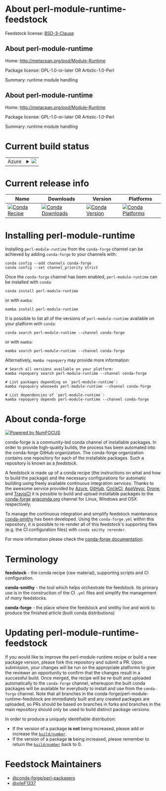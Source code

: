 About perl-module-runtime-feedstock
===================================

Feedstock license: [BSD-3-Clause](https://github.com/conda-forge/perl-module-runtime-feedstock/blob/main/LICENSE.txt)


About perl-module-runtime
-------------------------

Home: http://metacpan.org/pod/Module-Runtime

Package license: GPL-1.0-or-later OR Artistic-1.0-Perl

Summary: runtime module handling

About perl-module-runtime
-------------------------

Home: http://metacpan.org/pod/Module-Runtime

Package license: GPL-1.0-or-later OR Artistic-1.0-Perl

Summary: runtime module handling

Current build status
====================


<table>
    
  <tr>
    <td>Azure</td>
    <td>
      <details>
        <summary>
          <a href="https://dev.azure.com/conda-forge/feedstock-builds/_build/latest?definitionId=18248&branchName=main">
            <img src="https://dev.azure.com/conda-forge/feedstock-builds/_apis/build/status/perl-module-runtime-feedstock?branchName=main">
          </a>
        </summary>
        <table>
          <thead><tr><th>Variant</th><th>Status</th></tr></thead>
          <tbody><tr>
              <td>linux_64</td>
              <td>
                <a href="https://dev.azure.com/conda-forge/feedstock-builds/_build/latest?definitionId=18248&branchName=main">
                  <img src="https://dev.azure.com/conda-forge/feedstock-builds/_apis/build/status/perl-module-runtime-feedstock?branchName=main&jobName=linux&configuration=linux%20linux_64_" alt="variant">
                </a>
              </td>
            </tr><tr>
              <td>linux_aarch64</td>
              <td>
                <a href="https://dev.azure.com/conda-forge/feedstock-builds/_build/latest?definitionId=18248&branchName=main">
                  <img src="https://dev.azure.com/conda-forge/feedstock-builds/_apis/build/status/perl-module-runtime-feedstock?branchName=main&jobName=linux&configuration=linux%20linux_aarch64_" alt="variant">
                </a>
              </td>
            </tr><tr>
              <td>linux_ppc64le</td>
              <td>
                <a href="https://dev.azure.com/conda-forge/feedstock-builds/_build/latest?definitionId=18248&branchName=main">
                  <img src="https://dev.azure.com/conda-forge/feedstock-builds/_apis/build/status/perl-module-runtime-feedstock?branchName=main&jobName=linux&configuration=linux%20linux_ppc64le_" alt="variant">
                </a>
              </td>
            </tr><tr>
              <td>osx_64</td>
              <td>
                <a href="https://dev.azure.com/conda-forge/feedstock-builds/_build/latest?definitionId=18248&branchName=main">
                  <img src="https://dev.azure.com/conda-forge/feedstock-builds/_apis/build/status/perl-module-runtime-feedstock?branchName=main&jobName=osx&configuration=osx%20osx_64_" alt="variant">
                </a>
              </td>
            </tr>
          </tbody>
        </table>
      </details>
    </td>
  </tr>
</table>

Current release info
====================

| Name | Downloads | Version | Platforms |
| --- | --- | --- | --- |
| [![Conda Recipe](https://img.shields.io/badge/recipe-perl--module--runtime-green.svg)](https://anaconda.org/conda-forge/perl-module-runtime) | [![Conda Downloads](https://img.shields.io/conda/dn/conda-forge/perl-module-runtime.svg)](https://anaconda.org/conda-forge/perl-module-runtime) | [![Conda Version](https://img.shields.io/conda/vn/conda-forge/perl-module-runtime.svg)](https://anaconda.org/conda-forge/perl-module-runtime) | [![Conda Platforms](https://img.shields.io/conda/pn/conda-forge/perl-module-runtime.svg)](https://anaconda.org/conda-forge/perl-module-runtime) |

Installing perl-module-runtime
==============================

Installing `perl-module-runtime` from the `conda-forge` channel can be achieved by adding `conda-forge` to your channels with:

```
conda config --add channels conda-forge
conda config --set channel_priority strict
```

Once the `conda-forge` channel has been enabled, `perl-module-runtime` can be installed with `conda`:

```
conda install perl-module-runtime
```

or with `mamba`:

```
mamba install perl-module-runtime
```

It is possible to list all of the versions of `perl-module-runtime` available on your platform with `conda`:

```
conda search perl-module-runtime --channel conda-forge
```

or with `mamba`:

```
mamba search perl-module-runtime --channel conda-forge
```

Alternatively, `mamba repoquery` may provide more information:

```
# Search all versions available on your platform:
mamba repoquery search perl-module-runtime --channel conda-forge

# List packages depending on `perl-module-runtime`:
mamba repoquery whoneeds perl-module-runtime --channel conda-forge

# List dependencies of `perl-module-runtime`:
mamba repoquery depends perl-module-runtime --channel conda-forge
```


About conda-forge
=================

[![Powered by
NumFOCUS](https://img.shields.io/badge/powered%20by-NumFOCUS-orange.svg?style=flat&colorA=E1523D&colorB=007D8A)](https://numfocus.org)

conda-forge is a community-led conda channel of installable packages.
In order to provide high-quality builds, the process has been automated into the
conda-forge GitHub organization. The conda-forge organization contains one repository
for each of the installable packages. Such a repository is known as a *feedstock*.

A feedstock is made up of a conda recipe (the instructions on what and how to build
the package) and the necessary configurations for automatic building using freely
available continuous integration services. Thanks to the awesome service provided by
[Azure](https://azure.microsoft.com/en-us/services/devops/), [GitHub](https://github.com/),
[CircleCI](https://circleci.com/), [AppVeyor](https://www.appveyor.com/),
[Drone](https://cloud.drone.io/welcome), and [TravisCI](https://travis-ci.com/)
it is possible to build and upload installable packages to the
[conda-forge](https://anaconda.org/conda-forge) [anaconda.org](https://anaconda.org/)
channel for Linux, Windows and OSX respectively.

To manage the continuous integration and simplify feedstock maintenance
[conda-smithy](https://github.com/conda-forge/conda-smithy) has been developed.
Using the ``conda-forge.yml`` within this repository, it is possible to re-render all of
this feedstock's supporting files (e.g. the CI configuration files) with ``conda smithy rerender``.

For more information please check the [conda-forge documentation](https://conda-forge.org/docs/).

Terminology
===========

**feedstock** - the conda recipe (raw material), supporting scripts and CI configuration.

**conda-smithy** - the tool which helps orchestrate the feedstock.
                   Its primary use is in the construction of the CI ``.yml`` files
                   and simplify the management of *many* feedstocks.

**conda-forge** - the place where the feedstock and smithy live and work to
                  produce the finished article (built conda distributions)


Updating perl-module-runtime-feedstock
======================================

If you would like to improve the perl-module-runtime recipe or build a new
package version, please fork this repository and submit a PR. Upon submission,
your changes will be run on the appropriate platforms to give the reviewer an
opportunity to confirm that the changes result in a successful build. Once
merged, the recipe will be re-built and uploaded automatically to the
`conda-forge` channel, whereupon the built conda packages will be available for
everybody to install and use from the `conda-forge` channel.
Note that all branches in the conda-forge/perl-module-runtime-feedstock are
immediately built and any created packages are uploaded, so PRs should be based
on branches in forks and branches in the main repository should only be used to
build distinct package versions.

In order to produce a uniquely identifiable distribution:
 * If the version of a package **is not** being increased, please add or increase
   the [``build/number``](https://docs.conda.io/projects/conda-build/en/latest/resources/define-metadata.html#build-number-and-string).
 * If the version of a package **is** being increased, please remember to return
   the [``build/number``](https://docs.conda.io/projects/conda-build/en/latest/resources/define-metadata.html#build-number-and-string)
   back to 0.

Feedstock Maintainers
=====================

* [@conda-forge/perl-packagers](https://github.com/orgs/conda-forge/teams/perl-packagers/)
* [@xileF1337](https://github.com/xileF1337/)

